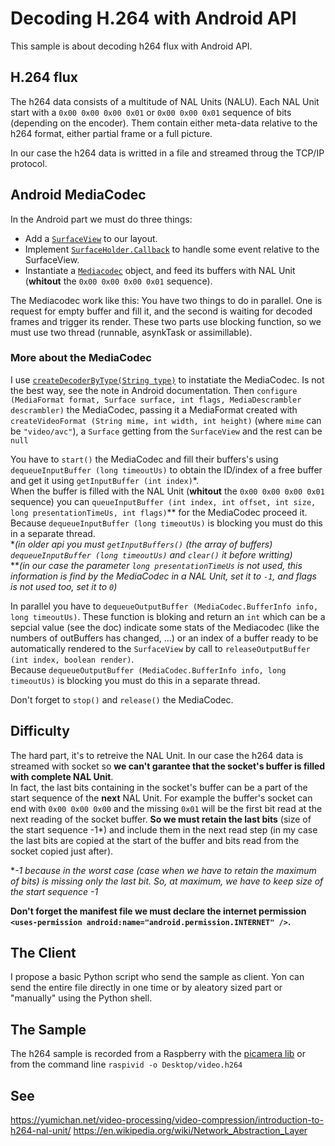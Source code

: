 # Decoding H.264 with Android API
This sample is about decoding h264 flux with Android API.

## H.264 flux
The h264 data consists of a multitude of NAL Units (NALU). Each NAL Unit start with a `0x00 0x00 0x00 0x01` or `0x00 0x00 0x01` sequence of bits (depending on the encoder). Them contain either meta-data relative to the h264 format, either partial frame or a full picture.

In our case the h264 data is writted in a file and streamed throug the TCP/IP protocol. 

## Android MediaCodec
In the Android part we must do three things:
- Add a [`SurfaceView`](https://developer.android.com/reference/android/view/SurfaceView) to our layout.
- Implement [`SurfaceHolder.Callback`](https://developer.android.com/reference/android/view/SurfaceHolder.Callback) to handle some event relative to the SurfaceView.
- Instantiate a [`Mediacodec`](https://developer.android.com/reference/android/media/MediaCodec) object, and feed its buffers with NAL Unit (**whitout** the `0x00 0x00 0x00 0x01` sequence).

The Mediacodec work like this: You have two things to do in parallel. One is request for empty buffer and fill it, and the second is waiting for decoded frames and trigger its render. These two parts use blocking function, so we must use two thread (runnable, asynkTask or assimillable).

### More about the MediaCodec
I use [`createDecoderByType(String type)`](https://developer.android.com/reference/android/media/MediaCodec#createDecoderByType(java.lang.String)) to instatiate the MediaCodec. Is not the best way, see the note in Android documentation. Then `configure (MediaFormat format, Surface surface, int flags, MediaDescrambler descrambler)` the MediaCodec, passing it a MediaFormat created with `createVideoFormat (String mime, int width, int height)` (where `mime` can be `"video/avc"`), a `Surface` getting from the `SurfaceView` and the rest can be `null`

You have to `start()` the MediaCodec and fill their buffers's using `dequeueInputBuffer (long timeoutUs)` to obtain the ID/index of a free buffer and get it using `getInputBuffer (int index)`\*.\
When the buffer is filled with the NAL Unit (**whitout** the `0x00 0x00 0x00 0x01` sequence) you can `queueInputBuffer (int index, int offset, int size, long presentationTimeUs, int flags)`\*\* for the MediaCodec proceed it.\
Because `dequeueInputBuffer (long timeoutUs)` is blocking you must do this in a separate thread.\
\**(in older api you must `getInputBuffers()` (the array of buffers) `dequeueInputBuffer (long timeoutUs)` and `clear()` it before writting)*\
\*\**(in our case the parameter `long presentationTimeUs` is not used, this information is find by the MediaCodec in a NAL Unit, set it to `-1`, and flags is not used too, set it to `0`)*

In parallel you have to `dequeueOutputBuffer (MediaCodec.BufferInfo info, long timeoutUs)`. These function is bloking and return an `int` which can be a sepcial value (see the doc) indicate some stats of the Mediacodec (like the numbers of outBuffers has changed, ...) or an index of a buffer ready to be automatically rendered to the `SurfaceView` by call to `releaseOutputBuffer (int index, boolean render)`.\
Because `dequeueOutputBuffer (MediaCodec.BufferInfo info, long timeoutUs)` is blocking you must do this in a separate thread.

Don't forget to `stop()` and `release()` the MediaCodec.

## Difficulty
The hard part, it's to retreive the NAL Unit. In our case the h264 data is streamed with socket so **we can't garantee that the socket's buffer is filled with complete NAL Unit**.\
In fact, the last bits containing in the socket's buffer can be a part of the start sequence of the **next** NAL Unit. For example the buffer's socket can end with `0x00 0x00 0x00` and the missing `0x01` will be the first bit read at the next reading of the socket buffer. **So we must retain the last bits** (size of the start sequence -1\*) and include them in the next read step (in my case the last bits are copied at the start of the buffer and bits read from the socket copied just after).

\**-1 because in the worst case (case when we have to retain the maximum of bits) is missing only the last bit. So, at maximum, we have to keep size of the start sequence -1*

**Don't forget the manifest file we must declare the internet permission `<uses-permission android:name="android.permission.INTERNET" />`.**

## The Client
I propose a basic Python script who send the sample as client. Yon can send the entire file directly in one time or by aleatory sized part or "manually" using the Python shell.

## The Sample
The h264 sample is recorded from a Raspberry with the [picamera lib](https://picamera.readthedocs.io/en/release-1.13/) or from the command line `raspivid -o Desktop/video.h264`

## See
https://yumichan.net/video-processing/video-compression/introduction-to-h264-nal-unit/
https://en.wikipedia.org/wiki/Network_Abstraction_Layer
